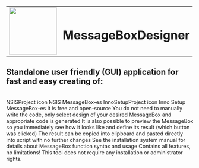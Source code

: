 
<table>
  <tbody>
    <tr>
      <td><img width=128 height=128 src="https://imageban.ru/show/2019/03/23/866cd6b9ceb6e20aa4da38838fc1d38d/jpg"></td>
 <td><h1>MessageBoxDesigner</h1></td>
    </tr>
  </tbody>
</table>
 
 <h2>Standalone user friendly (GUI) application for fast and easy creating of:</h2><br>
NSISProject icon NSIS MessageBox-es
InnoSetupProject icon Inno Setup MessageBox-es
It is free and open-source
You do not need to manually write the code, only select design of your desired MessageBox and appropriate code is generated
It is also possible to preview the MessageBox so you immediately see how it looks like and define its result (which button was clicked)
The result can be copied into clipboard and pasted directly into script with no further changes
See the installation system manual for details about MessageBox function syntax and usage
Contains all features, no limitations!
This tool does not require any installation or administrator rights.
